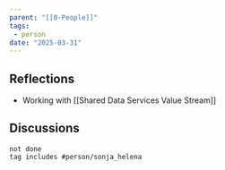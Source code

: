 ```yaml
---
parent: "[[0-People]]"
tags:
 - person
date: "2025-03-31"
---
```

## Reflections
* Working with [[Shared Data Services Value Stream]]
## Discussions
```tasks
not done
tag includes #person/sonja_helena
```
